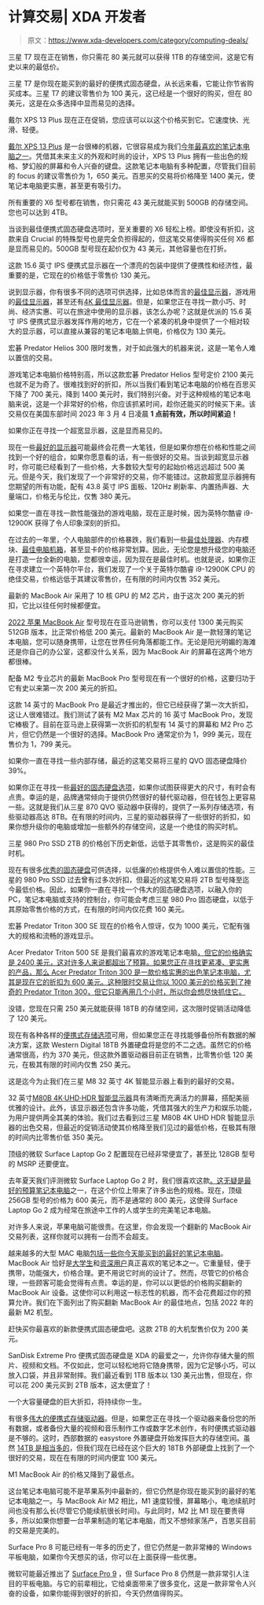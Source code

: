 # 计算交易| XDA 开发者

> 原文：<https://www.xda-developers.com/category/computing-deals/>

[](/samsung-t7-portable-ssd-deal-march-2023/)

三星 T7 现在正在销售，你只需花 80 美元就可以获得 1TB 的存储空间，这是它有史以来的最低价。

三星 T7 是你现在能买到的最好的便携式固态硬盘，从长远来看，它能让你节省购买成本。三星 T7 的建议零售价为 100 美元，这已经是一个很好的购买，但在 80 美元，这是在众多选择中显而易见的选择。

[](/dell-xps-13-plus-deal-march-2023/)

戴尔 XPS 13 Plus 现在正在促销，您应该可以以这个价格买到它。它速度快、光滑、轻便。

[戴尔 XPS 13 Plus](https://www.xda-developers.com/dell-xps-13-plus-review/) 是一台很棒的机器，它很容易成为我们[今年最喜欢的笔记本电脑之一](https://www.xda-developers.com/best-laptops/)。凭借其未来主义的外观和时尚的设计，XPS 13 Plus 拥有一些出色的规格、梦幻般的屏幕和令人兴奋的键盘。这款笔记本电脑有多种配置，尽管我们目前的 focus 的建议零售价为 1，650 美元。百思买的交易将价格降至 1400 美元，使笔记本电脑更实惠，甚至更有吸引力。

[](/crucial-portable-ssd-march-deal/)

所有重要的 X6 型号都在销售，你只需花 43 美元就能买到 500GB 的存储空间。您也可以达到 4TB。

当谈到最佳便携式固态硬盘选项时，至关重要的 X6 轻松上榜。即使没有折扣，这款来自 Crucial 的特殊型号也是完全负担得起的，但这笔交易使得购买任何 X6 都是显而易见的。500GB 型号现在起价仅为 43 美元，其他容量也在打折。

[](/viewsonic-portable-monitor-130-deal/)

这款 15.6 英寸 IPS 便携式显示器在一个漂亮的包装中提供了便携性和经济性，最重要的是，它现在的价格低于零售价 130 美元。

说到显示器，你有很多不同的选项可供选择，比如总体而言的[最佳显示器](https://www.xda-developers.com/best-monitors/)，游戏用的[最佳显示器](https://www.xda-developers.com/best-gaming-monitors/)，甚至还有[4K 最佳显示器](https://www.xda-developers.com/best-4k-monitors/)。但是，如果您正在寻找一款小巧、时尚、经济实惠、可以在旅途中使用的显示器，该怎么办呢？这就是优派的 15.6 英寸 IPS 便携式显示器发挥作用的地方，它在一个紧凑的机身中提供了一个相对较大的显示器，可以直接从兼容的笔记本电脑上供电，价格仅为 130 美元。

[](/acer-predator-helios-300-deal/)

宏碁 Predator Helios 300 限时发售，对于如此强大的机器来说，这是一笔令人难以置信的交易。

游戏笔记本电脑价格特别高，所以这款宏碁 Predator Helios 型号定价 2100 美元也就不足为奇了。很难找到好的折扣，所以当我们看到笔记本电脑的价格在百思买下降了 700 美元，降到 1400 美元时，我们特别兴奋。对于这种规格的笔记本电脑来说，这是一个非常好的价格，你应该抓紧时间，趁你还能买的时候买下来。该交易仅在美国东部时间 2023 年 3 月 4 日凌晨 **1 点前有效，所以时间紧迫！**

[](/spectre-43-inch-ultrawide-monitor-380-deal/)

如果你正在寻找一个超宽显示器，这是显而易见的。

现在一些[最好的显示器](https://www.xda-developers.com/best-gaming-monitors/)可能最终会花费一大笔钱，但是如果你想在价格和性能之间找到一个好的组合，如果你愿意看的话，有一些很好的交易。当谈到超宽显示器时，你可能已经看到了一些价格，大多数较大型号的起始价格远远超过 500 美元。但是今天，我们发现了一个非常好的交易，你不能错过。这款超宽显示器拥有您期望的所有功能，配有 43.8 英寸 IPS 面板、120Hz 刷新率、内置扬声器、大量端口，价格无与伦比，仅售 380 美元。

[](/intel-core-i9-12900k-massive-price-drop/)

如果您一直在寻找一款性能强劲的游戏电脑，现在正是时候，因为英特尔酷睿 i9-12900K 获得了令人印象深刻的折扣。

在过去的一年里，个人电脑部件的价格暴跌，我们看到一些[最佳处理器](https://www.xda-developers.com/best-intel-cpu/)、内存模块、[最佳电脑机箱](https://www.xda-developers.com/best-pc-cases/)，甚至显卡的价格非常划算。因此，无论您是想升级您的电脑还是打造一台全新的电脑，您都很幸运，因为现在是最佳时机。也就是说，如果你正在寻求建立一个英特尔平台，我们发现了一个关于英特尔酷睿 i9-12900K CPU 的绝佳交易，价格远低于其建议零售价，在有限的时间内仅售 352 美元。

[](/apple-macbook-air-m2-deal-february-2023/)

最新的 MacBook Air 采用了 10 核 GPU 的 M2 芯片，由于这次 200 美元的折扣，它比以往任何时候都便宜。

[2022 苹果 MacBook Air](https://www.xda-developers.com/macbook-air-m2-2022-review/) 型号现在在亚马逊销售，你可以支付 1300 美元购买 512GB 版本，比正常价格低 200 美元。最新的 MacBook Air 是一款轻薄的笔记本电脑，您可以随身携带，让您在世界任何角落都能工作。无论是阳光明媚的海滩还是你自己的办公室，这都没什么关系，因为 MacBook Air 的屏幕在这两个地方都很棒。

[](/m2-macbook-pro-14-inch-deal/)

配备 M2 专业芯片的最新 MacBook Pro 型号现在有一个很好的价格，这要归功于它有史以来第一次 200 美元的折扣。

这款 14 英寸的 MacBook Pro 是最近才推出的，但它已经获得了第一次大折扣，这让人很难错过。我们测试了装有 M2 Max 芯片的 16 英寸 MacBook Pro，发现它棒极了。目前在亚马逊上获得第一次折扣的机型有 14 英寸的屏幕和 M2 Pro 芯片，但它仍然是一个很好的选择。MacBook Pro 通常定价为 1，999 美元，现在售价为 1，799 美元。

[](/samsung-870-qvd-ssd-deal/)

如果你一直在寻找一些内部存储，最近的这笔交易将三星的 QVO 固态硬盘降价 39%。

如果你正在寻找一些[最好的固态硬盘选项](https://www.xda-developers.com/best-ssds-sata-nvme/)，如果你试图获得更大的尺寸，有时会有点贵。幸运的是，品牌通常倾向于提供仍然很好的替代驱动器，但在钱包上更容易一些。这就是我们从三星 870 QVO 驱动器中获得的，提供了一系列存储选项，有些驱动器高达 8TB。在有限的时间内，三星的驱动器获得了一些很好的折扣，如果你想升级你的电脑或增加一些额外的存储空间，这是一个绝佳的购买时机。

[](/samsung-980-pro-ssd-2tb-deal/)

三星 980 Pro SSD 2TB 的价格创下历史新低，远低于其零售价，这是购买的最佳时机。

现在有很多[优秀的固态硬盘](https://www.xda-developers.com/best-ssds-sata-nvme/)可供选择，以低廉的价格提供令人难以置信的性能。三星的 980 Pro SSD 过去曾有过多次折扣，但最近的这笔交易将 2TB 型号降至迄今最低价格。因此，如果你一直在寻找一个伟大的固态硬盘选项，以融入你的 PC，笔记本电脑或支持的控制台，你可能会考虑三星 980 Pro 固态硬盘，以低于其原始零售价格的方式，在有限的时间内仅花费 160 美元。

[](/acer-predator-triton-300-se-best-price-deal-2023/)

宏碁 Predator Triton 300 SE 现在的价格令人惊讶，仅为 1000 美元，它配有强大的规格和流畅的游戏显示。

Acer Predator Triton 500 SE 是我们最喜欢的游戏笔记本电脑[，但它的价格确实是 2400 美元，这对许多人来说都超出了预算。如果您正在寻找更紧凑、更实惠的产品，那么 Acer Predator Triton 300 是一款价格实惠的出色笔记本电脑，尤其是现在它的折扣为 600 美元。这种限时交易让你以 1000 美元的价格买到了神奇的 Predator Triton 300，但它只能再用几个小时，所以你会想尽快抓住它。](https://www.xda-developers.com/best-gaming-laptops/)

[](/western-digital-18tb-external-drive-250-deal/)

没错，您现在只需 250 美元就能获得 18TB 的存储空间，这次限时促销活动降低了 120 美元。

现在有各种各样的[便携式存储选项](https://www.xda-developers.com/best-portable-ssd/)可用，但如果您正在寻找能够备份所有数据的解决方案，这款 Western Digital 18TB 外置硬盘将是您的不二之选。虽然它的价格通常很高，约为 370 美元，但这款外置驱动器目前正在销售，比零售价低 120 美元，在极其有限的时间内仅售 250 美元。

[](/samsung-m8-32-inch-4k-smart-monitor-350-deal/)

这是迄今为止我们在三星 M8 32 英寸 4K 智能显示器上看到的最好的交易。

32 英寸[M80B 4K·UHD·HDR 智能显示器](https://www.xda-developers.com/samsung-m8-32-inch-down-to-400/)具有清晰而充满活力的屏幕，搭配美丽优雅的设计。此外，该显示器还包含许多功能，凭借其强大的生产力和娱乐功能，为用户提供两全其美的体验。我们过去看到过三星 M80B 4K UHD HDR 智能显示器的出色交易，但最近的促销活动使其价格降至我们见过的最低价格，在极其有限的时间内比零售价低 350 美元。

[](/microsoft-surface-laptop-go-2-256gb-deal-february-2023/)

顶级的微软 Surface Laptop Go 2 配置现在已经非常便宜了，甚至比 128GB 型号的 MSRP 还要便宜。

去年夏天我们评测微软 Surface Laptop Go 2 时，我们很喜欢这款[。这无疑是](https://www.xda-developers.com/surface-laptop-go-2-review/)[最好的预算笔记本电脑](https://www.xda-developers.com/best-cheap-laptops/)之一，在这个价位上带来了许多出色的规格。现在，顶级 256GB 型号的价格为 600 美元，而不是通常的 800 美元，这使得 Surface Laptop Go 2 成为经常在旅途中工作的人或学生的完美笔记本电脑。

[](/best-places-buy-refurb-macbook-air/)

对许多人来说，苹果电脑可能很贵。在这里，你会发现一个翻新的 MacBook Air 交易列表，这样你就可以拥有一台而不会超支。

越来越多的大型 MAC 电脑[包括一些你今天能买到的最好的笔记本电脑](https://www.xda-developers.com/best-macs/)。MacBook Air 恰好是[大学生](https://www.xda-developers.com/best-laptops-for-students/)和[资深用户](https://www.xda-developers.com/best-laptops-for-seniors/)真正喜欢的笔记本之一。它重量轻，便于携带，功能强大，价格合理。更不用说它时尚的设计了。然而，尽管它的价格合理，一些顾客可能会觉得有点贵。幸运的是，你可以以更低的价格购买翻新的 MacBook Air 设备。这使你可以利用这一标志性的机器，而不会花费超过你的预算允许。我们在下面列出了购买翻新 MacBook Air 的最佳地点，包括 2022 年的最新 M2 机型。

[](/sandisk-extreme-pro-portable-ssd-2tb-deal/)

赶快买你最喜欢的新款便携式固态硬盘吧。这款 2TB 的大机型售价仅为 200 美元。

SanDisk Extreme Pro 便携式固态硬盘是 XDA 的最爱之一，允许你存储大量的照片、视频和文档。不仅如此，您可以轻松地将它随身携带，因为它足够小巧，可以放入口袋，并且非常耐摔。我们最近看到 1TB 版本以 130 美元出售，但现在，你可以花 200 美元买到 2TB 版本，这太便宜了！

[](/western-digital-18tb-external-drive-270-deal/)

一个大容量硬盘的巨大折扣，将持续你一生。

有很多[伟大的便携式存储驱动器](https://www.xda-developers.com/best-portable-ssd/)。但是，如果您正在寻找一个驱动器来备份您的所有数据，或者备份大量的视频和音乐制作工作或数字艺术创作，有时便携式驱动器是不够的。这时，西部数据的 easystore 外置硬盘开始发挥巨大的存储空间。虽然 [14TB 是相当多的](https://www.xda-developers.com/western-digital-14tb-external-drive-200/)，但我们现在已经在这个巨大的 18TB 外部硬盘上找到了一个很好的交易，现在在有限的时间内便宜 100 美元。

[](/apple-macbook-air-m1-deal/)

M1 MacBook Air 的价格又降到了最低点。

这台笔记本电脑可能不是苹果系列中最新的，但它仍然是你现在能买到的最好的笔记本电脑之一。与 MacBook Air M2 相比，M1 速度较慢，屏幕略小，电池续航时间也没有那么长(尽管它仍能续航很长时间)。与此同时，M2 比 M1 现在要贵得多，所以如果你想要一台苹果制造的笔记本电脑，而又不想倾家荡产，百思买目前的交易是完美的。

[](/best-surface-pro-8-deals/)

Surface Pro 8 可能已经有一年多的历史了，但它仍然是一款非常棒的 Windows 平板电脑，如果你今天想买的话，你可以在上面获得一些优惠。

微软可能最近推出了 [Surface Pro 9](https://www.xda-developers.com/surface-pro-9-5g-review/) ，但 Surface Pro 8 仍然是一款非常引人注目的平板电脑。与它的前辈相比，它给桌面带来了很多变化，这是一款非常令人兴奋的设备，如果你能得到很好的折扣，今天仍然值得购买。